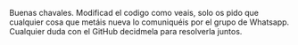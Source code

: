 Buenas chavales.
Modificad el codigo como veais, solo os pido que cualquier cosa que metáis nueva lo comuniquéis por el grupo de Whatsapp. Cualquier duda con el GitHub decidmela para resolverla juntos.

